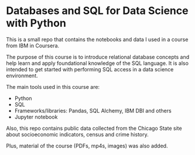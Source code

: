 
# Databases and SQL for Data Science with Python
This is a small repo that contains the notebooks and data I used in a course from IBM in Coursera.

The purpose of this course is to introduce relational database concepts and help learn and apply foundational knowledge of the SQL language. It is also intended to get started with performing SQL access in a data science environment.  

The main tools used in this course are:
*   Python
*   SQL
*   Frameworks/libraries: Pandas, SQL Alchemy, IBM DBI and others
*   Jupyter notebook

Also, this repo contains public data collected from the Chicago State site about socioeconomic indicators, census and crime history.

Plus, material of the course (PDFs, mp4s, images) was also added. 